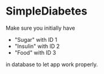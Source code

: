 SimpleDiabetes
========

Make sure you initially have

* "Sugar" with ID 1
* "Insulin" with ID 2
* "Food" with ID 3

in database to let app work properly.
